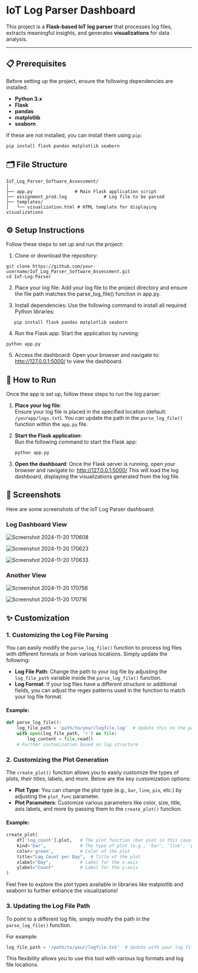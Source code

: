 # IoT Log Parser Dashboard

This project is a **Flask-based IoT log parser** that processes log files, extracts meaningful insights, and generates **visualizations** for data analysis.

---

## 📋 Prerequisites
Before setting up the project, ensure the following dependencies are installed:

- **Python 3.x**
- **Flask**
- **pandas**
- **matplotlib**
- **seaborn**

If these are not installed,  you can install them using ```pip```:

```
pip install flask pandas matplotlib seaborn
```

## 🗂 File Structure

```
IoT_Log_Parser_Software_Assessment/
│
├── app.py                # Main Flask application script
├── assignment_prod.log              # Log file to be parsed
├── templates/
│   └── visualization.html # HTML template for displaying visualizations
```

## ⚙️ Setup Instructions
Follow these steps to set up and run the project:
1. Clone or download the repository:

```
git clone https://github.com/your-username/IoT_Log_Parser_Software_Assessment.git
cd IoT-Log-Parser
```

2. Place your log file:  Add your log file to the project directory and ensure the file path matches the parse_log_file() function in app.py.

3. Install dependencies: Use the following command to install all required Python libraries:
```
   pip install flask pandas matplotlib seaborn
```

4. Run the Flask app: Start the application by running:
```
python app.py
```
5. Access the dashboard: Open your browser and navigate to: http://127.0.0.1:5000/  to view the dashboard.

## 🚀 How to Run
Once the app is set up, follow these steps to run the log parser:

1. **Place your log file**:  
   Ensure your log file is placed in the specified location (default: `/yourapp/logs.txt`). You can update the path in the `parse_log_file()` function within the `app.py` file.

2. **Start the Flask application**:  
   Run the following command to start the Flask app:
   ```bash
   python app.py
3. **Open the dashboard**:
   Once the Flask server is running, open your browser and navigate to: http://127.0.0.1:5000/ This will load the log dashboard, displaying the visualizations generated from the log file.


## 📸 Screenshots

Here are some screenshots of the IoT Log Parser dashboard:

### Log Dashboard View

![Screenshot 2024-11-20 170608](https://github.com/user-attachments/assets/511350ef-d97f-4d26-b516-5c3f03b6b00f)

![Screenshot 2024-11-20 170623](https://github.com/user-attachments/assets/4ac6343a-b921-4ddb-9375-bad6c7f91542)

![Screenshot 2024-11-20 170633](https://github.com/user-attachments/assets/8283c532-1f7b-49b1-9a7d-d98e2a8632f1)

### Another View

![Screenshot 2024-11-20 170756](https://github.com/user-attachments/assets/36819ea6-9b3d-4c84-9354-581bdc29c5e6)

![Screenshot 2024-11-20 170716](https://github.com/user-attachments/assets/8b744f9a-290d-47b7-b517-e5ee4472c382)


## ✨ Customization

### 1. **Customizing the Log File Parsing**

You can easily modify the `parse_log_file()` function to process log files with different formats or from various locations. Simply update the following:

- **Log File Path**: Change the path to your log file by adjusting the `log_file_path` variable inside the `parse_log_file()` function.
- **Log Format**: If your log files have a different structure or additional fields, you can adjust the regex patterns used in the function to match your log file format.

#### Example:

```python
def parse_log_file():
    log_file_path = 'path/to/your/logfile.log'  # Update this to the path of your log file
    with open(log_file_path, 'r') as file:
        log_content = file.read()
    # Further customization based on log structure
```

### 2. **Customizing the Plot Generation**

The `create_plot()` function allows you to easily customize the types of plots, their titles, labels, and more. Below are the key customization options:

- **Plot Type**: You can change the plot type (e.g., `bar`, `line`, `pie`, etc.) by adjusting the `plot_func` parameter.
- **Plot Parameters**: Customize various parameters like color, size, title, axis labels, and more by passing them to the `create_plot()` function.

#### Example:
```python
create_plot(
    df['log_count'].plot,   # The plot function (bar plot in this case)
    kind='bar',             # The type of plot (e.g., 'bar', 'line', 'pie')
    color='green',          # Color of the plot
    title="Log Count per Day",  # Title of the plot
    xlabel="Day",           # Label for the x-axis
    ylabel="Count"          # Label for the y-axis
)

```

Feel free to explore the plot types available in libraries like matplotlib and seaborn to further enhance the visualizations!

### 3. **Updating the Log File Path**

To point to a different log file, simply modify the path in the `parse_log_file()` function.

For example:

```python
log_file_path = '/path/to/your/logfile.txt'  # Update with your log file path
```
This flexibility allows you to use this tool with various log formats and log file locations.






  
